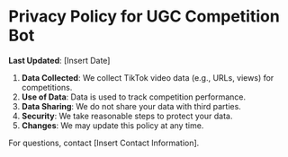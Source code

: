 # Privacy Policy for UGC Competition Bot

**Last Updated**: [Insert Date]

1. **Data Collected**: We collect TikTok video data (e.g., URLs, views) for competitions.
2. **Use of Data**: Data is used to track competition performance.
3. **Data Sharing**: We do not share your data with third parties.
4. **Security**: We take reasonable steps to protect your data.
5. **Changes**: We may update this policy at any time.

For questions, contact [Insert Contact Information].
